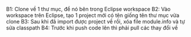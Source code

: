 B1: Clone về 1 thư mục, để nó bên trong Eclipse workspace
B2: Vào workspace trên Eclipse, tạo 1 project mới có tên giống tên thư mục vừa clone
B3: Sau khi đã import được project về rồi, xóa file module.info và tự sửa classpath
B4: Trước khi push code lên thì phải pull các thay đổi về
